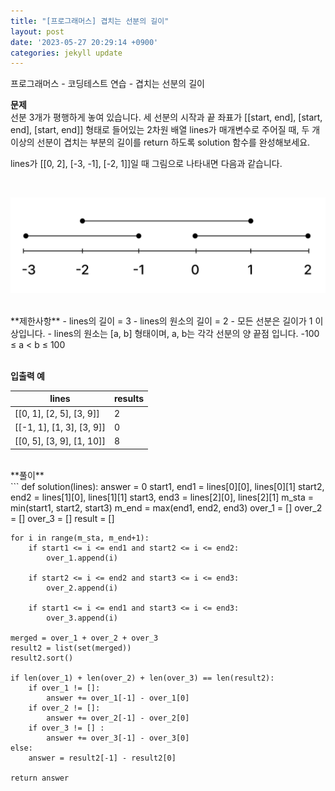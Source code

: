 ```yaml
---
title: "[프로그래머스] 겹치는 선분의 길이"
layout: post
date: '2023-05-27 20:29:14 +0900'
categories: jekyll update
---
```


프로그래머스 - 코딩테스트 연습 - 겹치는 선분의 길이
<br>

**문제**<br>
선분 3개가 평행하게 놓여 있습니다. 세 선분의 시작과 끝 좌표가 [[start, end], [start, end], [start, end]] 형태로 들어있는 2차원 배열 lines가 매개변수로 주어질 때, 두 개 이상의 선분이 겹치는 부분의 길이를 return 하도록 solution 함수를 완성해보세요.

lines가 [[0, 2], [-3, -1], [-2, 1]]일 때 그림으로 나타내면 다음과 같습니다.


<br>

![img](https://github.com/sp-std/sp-std.github.io/blob/main/images/line.png?raw=true)
<!-- <img src="/images/line.png"> -->


<br>
**제한사항**
- lines의 길이 = 3
- lines의 원소의 길이 = 2
- 모든 선분은 길이가 1 이상입니다.
- lines의 원소는 [a, b] 형태이며, a, b는 각각 선분의 양 끝점 입니다.
-100 ≤ a < b ≤ 100
<br><br>

**입출력 예**

| lines | results |
| -------- | -------- |
|[[0, 1], [2, 5], [3, 9]] | 2 |
|[[-1, 1], [1, 3], [3, 9]] | 0 |
|[[0, 5], [3, 9], [1, 10]] | 8 |


<br>
**풀이**
<br>
```
def solution(lines):
    answer = 0
    start1, end1 = lines[0][0], lines[0][1]
    start2, end2 = lines[1][0], lines[1][1]
    start3, end3 = lines[2][0], lines[2][1]
    m_sta = min(start1, start2, start3)
    m_end = max(end1, end2, end3)
    over_1 = []
    over_2 = []
    over_3 = []
    result = []
    
    for i in range(m_sta, m_end+1):
        if start1 <= i <= end1 and start2 <= i <= end2:
            over_1.append(i)
    
        if start2 <= i <= end2 and start3 <= i <= end3:
            over_2.append(i)
            
        if start1 <= i <= end1 and start3 <= i <= end3:
            over_3.append(i)
    
    merged = over_1 + over_2 + over_3
    result2 = list(set(merged))
    result2.sort()
            
    if len(over_1) + len(over_2) + len(over_3) == len(result2):
        if over_1 != []:
            answer += over_1[-1] - over_1[0]
        if over_2 != []:
            answer += over_2[-1] - over_2[0]
        if over_3 != [] :
            answer += over_3[-1] - over_3[0]
    else:
        answer = result2[-1] - result2[0]

    return answer
```
